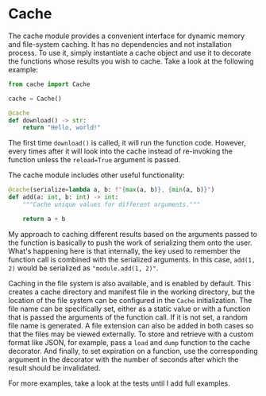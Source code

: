 # Cache

The cache module provides a convenient interface for dynamic memory and file-system caching.
It has no dependencies and not installation process.
To use it, simply instantiate a cache object and use it to decorate the functions whose results you wish to cache.
Take a look at the following example:

```python
from cache import Cache

cache = Cache()

@cache
def download() -> str:
    return "Hello, world!"
```

The first time `download()` is called, it will run the function code.
However, every times after it will look into the cache instead of re-invoking the function unless the `reload=True` argument is passed.

The cache module includes other useful functionality:

```python
@cache(serialize=lambda a, b: f"{max(a, b)}, {min(a, b)}")
def add(a: int, b: int) -> int:
    """Cache unique values for different arguments."""

    return a + b
```

My approach to caching different results based on the arguments passed to the function is basically to push the work of serializing them onto the user.
What's happening here is that internally, the key used to remember the function call is combined with the serialized arguments.
In this case, `add(1, 2)` would be serialized as `"module.add(1, 2)"`.

Caching in the file system is also available, and is enabled by default.
This creates a cache directory and manifest file in the working directory, but the location of the file system can be configured in the `Cache` initialization.
The file name can be specifically set, either as a static value or with a function that is passed the arguments of the function call.
If it is not set, a random file name is generated.
A file extension can also be added in both cases so that the files may be viewed externally.
To store and retrieve with a custom format like JSON, for example, pass a `load` and `dump` function to the cache decorator.
And finally, to set expiration on a function, use the corresponding argument in the decorator with the number of seconds after which the result should be invalidated.

For more examples, take a look at the tests until I add full examples.
